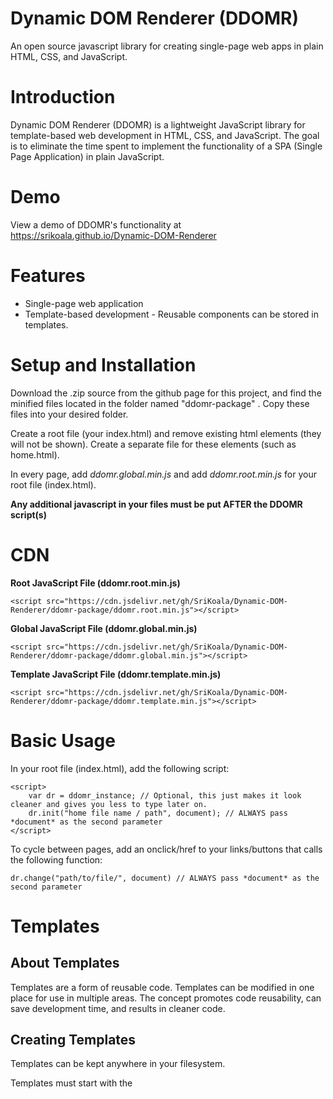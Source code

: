 # Dynamic DOM Renderer (DDOMR)
 An open source javascript library for creating single-page web apps in plain HTML, CSS, and JavaScript.

# Introduction
 Dynamic DOM Renderer (DDOMR) is a lightweight JavaScript library for template-based web development in HTML, CSS, and JavaScript. The goal is to eliminate the time spent to implement the functionality of a SPA (Single Page Application) in plain JavaScript.
 
# Demo
 View a demo of DDOMR's functionality at https://srikoala.github.io/Dynamic-DOM-Renderer


# Features
 * Single-page web application
 * Template-based development - Reusable components can be stored in templates.

# Setup and Installation
 Download the .zip source from the github page for this project, and find the minified files located in the folder named "ddomr-package" . Copy these files into your desired folder.

 Create a root file (your index.html) and remove existing html elements (they will not be shown). Create a separate file for these elements (such as home.html). 

 In every page, add *ddomr.global.min.js* and add *ddomr.root.min.js* for your root file (index.html).

 **Any additional javascript in your files must be put AFTER the DDOMR script(s)**
 
 # CDN

**Root JavaScript File (ddomr.root.min.js)**

    <script src="https://cdn.jsdelivr.net/gh/SriKoala/Dynamic-DOM-Renderer/ddomr-package/ddomr.root.min.js"></script>

**Global JavaScript File (ddomr.global.min.js)**

    <script src="https://cdn.jsdelivr.net/gh/SriKoala/Dynamic-DOM-Renderer/ddomr-package/ddomr.global.min.js"></script>

**Template JavaScript File (ddomr.template.min.js)**

    <script src="https://cdn.jsdelivr.net/gh/SriKoala/Dynamic-DOM-Renderer/ddomr-package/ddomr.template.min.js"></script>

# Basic Usage

 In your root file (index.html), add the following script:

    <script>
        var dr = ddomr_instance; // Optional, this just makes it look cleaner and gives you less to type later on. 
        dr.init("home file name / path", document); // ALWAYS pass *document* as the second parameter 
    </script>

 To cycle between pages, add an onclick/href to your links/buttons that calls the following function: 

    dr.change("path/to/file/", document) // ALWAYS pass *document* as the second parameter

# Templates 

## About Templates
 Templates are a form of reusable code. Templates can be modified in one place for use in multiple areas. The concept promotes code reusability, can save development time, and results in cleaner code. 

## Creating Templates
 Templates can be kept anywhere in your filesystem. 
 
 Templates must start with the <template> element and must have the *ddomr.template.min.js* script at the end of the file. 

 Example code: 

    <template>
        <footer>
            <h3>This is a component rendered from a template. See the project source at <a href="https://github.com/SriKoala/Dynamic-DOM-Renderer">https://github.com/SriKoala/Dynamic-DOM-Renderer</a></h3>
        </footer>
    </template>

    <script src="../../path/to/ddomr.template.min.js"></script>

## Using Templates
 Using templates in your HTML code is done with the <ddomr-template> element. The *template-src=* controls the path to the template resource file. Templates can be used in any part of the HTML, but they work best when used in the HTML body. 

 Example: 

    <ddomr-template template-src="./templates/footer.template.html"></ddomr-template>
    
# Javascript in DDOMR

All JavaScript must be included after *ddomr.global.min.js*. JavaScript that should be executed by DDOMR must have the *ddomr-script* classname. 

Do not include any other JS files in the root file. 

**Example Script (will be executed by DDOMR): **

    <script src="myscript.js" class="ddomr-script"></script>
    
**Example Script (will NOT be executed by DDOMR): **

    <script src="myscript.js"></script>

Example of navigation to *mypage.html*

    <a href="javascript:dr.change('mypage.html', document)">Click Me</a>



